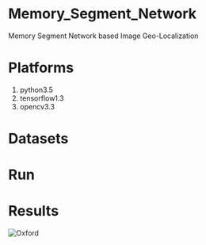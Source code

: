 # Memory_Segment_Network
Memory Segment Network based Image Geo-Localization

# Platforms
1. python3.5
2. tensorflow1.3
3. opencv3.3

# Datasets

# Run

# Results
![Oxford](https://www.youtube.com/watch?v=hKzVXFhiN-Q&feature=youtu.be)
